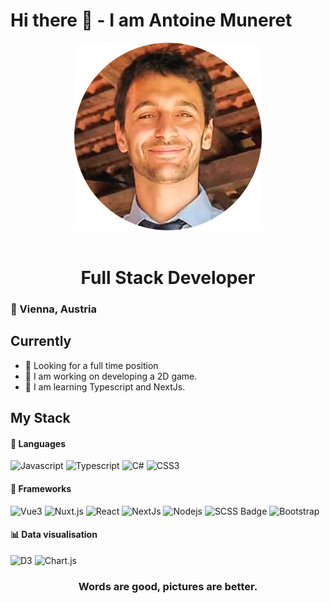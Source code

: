 # Hi there 👋 - I am Antoine Muneret

<p align="center">
  <a href="https://antoinemuneret.dev/">
    <img src="https://raw.githubusercontent.com/AntoinouM/Portofolio/refs/heads/main/assets/me-modified.png" width="300" alt="My picture" />
  </a>
    <br />
    <br />
  <h1 align="center">Full Stack Developer</h2>
  <h3>📍  Vienna, Austria </h3>
</p>


## Currently
- 👀 Looking for a full time position
- 🔭 I am working on developing a 2D game.
- 🌱 I am learning Typescript and NextJs.

## My Stack

#### 💬 Languages
![Javascript](https://img.shields.io/badge/JavaScript-323330?style=for-the-badge&logo=javascript&logoColor=F7DF1E)
![Typescript](https://img.shields.io/badge/TypeScript-007ACC?style=for-the-badge&logo=typescript&logoColor=white)
![C#](https://img.shields.io/badge/C%23-239120?style=for-the-badge&logo=csharp&logoColor=white)
![CSS3](https://img.shields.io/badge/CSS3-1572B6?style=for-the-badge&logo=css3&logoColor=white)


#### 🚀 Frameworks
![Vue3](https://img.shields.io/badge/-Vue3-4FC08D?style=for-the-badge&labelColor=black&logo=vuedotjs&logoColor=#4FC08D&color)
![Nuxt.js](https://img.shields.io/badge/nuxt.js-000000?style=for-the-badge&logo=nuxtdotjs&logoColor=white)
![React](https://img.shields.io/badge/React-20232A?style=for-the-badge&logo=react&logoColor=61DAFB)
![NextJs](https://img.shields.io/badge/next%20js-000000?style=for-the-badge&logo=nextdotjs&logoColor=white)
![Nodejs](https://img.shields.io/badge/Nodejs-3C873A?style=for-the-badge&labelColor=black&logo=node.js&logoColor=3C873A)
![SCSS Badge](https://img.shields.io/badge/Scss-CC6699?style=for-the-badge&logo=sass&logoColor=white)
![Bootstrap](https://img.shields.io/badge/Bootstrap-563D7C?style=for-the-badge&logo=bootstrap&logoColor=white)

#### 📊 Data visualisation
![D3](https://img.shields.io/badge/d3%20js-F9A03C?style=for-the-badge&logo=d3.js&logoColor=white)
![Chart.js](https://img.shields.io/badge/Chart%20js-FF6384?style=for-the-badge&logo=chartdotjs&logoColor=white)


<h3 align="center">Words are good, pictures are better.</h3>

<br/>


<!--
**AntoinouM/AntoinouM** is a ✨ _special_ ✨ repository because its `README.md` (this file) appears on your GitHub profile.

Here are some ideas to get you started:

- 🔭 I’m currently working on ...
- 🌱 I’m currently learning ...
- 👯 I’m looking to collaborate on ...
- 🤔 I’m looking for help with ...
- 💬 Ask me about ...
- 📫 How to reach me: ...
- 😄 Pronouns: ...
- ⚡ Fun fact: ...
-->
